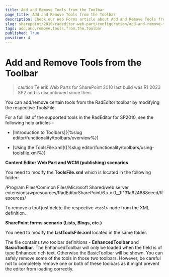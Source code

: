 ```yaml
---
title: Add and Remove Tools from the Toolbar
page_title: Add and Remove Tools from the Toolbar
description: Check our Web Forms article about Add and Remove Tools from the Toolbar.
slug: sharepoint/2010/radeditor-web-part/configuration/add-and-remove-tools-from-the-toolbar
tags: add,and,remove,tools,from,the,toolbar
published: True
position: 4
---
```


# Add and Remove Tools from the Toolbar

>caution Telerik Web Parts for SharePoint 2010 last build was R1 2023 SP2 and is discontinued since then.


You can add/remove certain tools from the RadEditor toolbar by modifying the respective ToolsFile.

For a full list of the supported tools in the RadEditor for SP2010, see the following help articles -

* [Introduction to Toolbars]({%slug editor/functionality/toolbars/overview%})

* [Using the ToolsFile.xml]({%slug editor/functionality/toolbars/using-toolsfile.xml%})

**Content Editor Web Part and WCM (publishing) scenarios**

You need to modify the **ToolsFile.xml** which is located in the following folder:

/Program Files/Common Files/Microsoft Shared/web server extensions/wpresources/RadEditorSharePoint/6.x.x.0__1f131a624888eeed/Resources/

To remove a tool just delete the respective `<tool>` node from the XML definition.

**SharePoint forms scenario (Lists, Blogs, etc.)**

You need to modify the **ListToolsFile.xml** located in the same folder.

The file contains two toolbar definitions - **EnhancedToolbar** and **BasicToolbar**. The EnhancedToolbar will only be loaded when the field is of type Enhanced rich text. Otherwise the BasicToolbar will be shown. You can safely remove some of the tools in those two toolbars. However, be careful not to completely remove one or both of these toolbars as it might prevent the editor from loading correctly.
